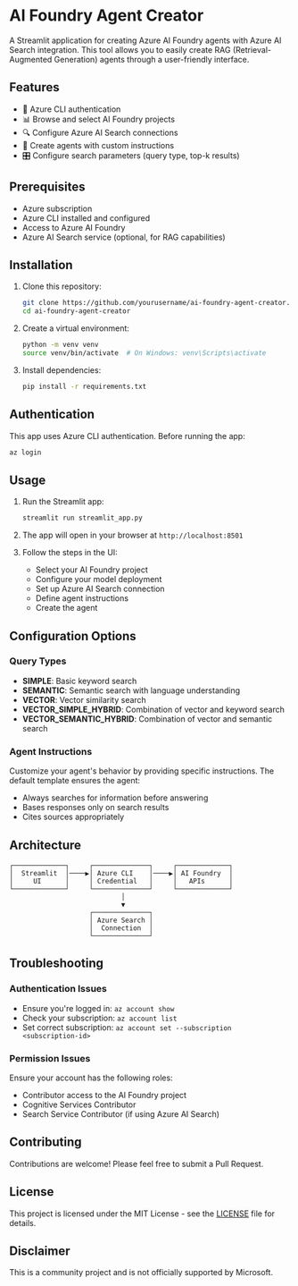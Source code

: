 # AI Foundry Agent Creator

A Streamlit application for creating Azure AI Foundry agents with Azure AI Search integration. This tool allows you to easily create RAG (Retrieval-Augmented Generation) agents through a user-friendly interface.

## Features

- 🔐 Azure CLI authentication
- 📊 Browse and select AI Foundry projects
- 🔍 Configure Azure AI Search connections
- 🤖 Create agents with custom instructions
- 🎛️ Configure search parameters (query type, top-k results)

## Prerequisites

- Azure subscription
- Azure CLI installed and configured
- Access to Azure AI Foundry
- Azure AI Search service (optional, for RAG capabilities)

## Installation

1. Clone this repository:
    ```bash
    git clone https://github.com/yourusername/ai-foundry-agent-creator.git
    cd ai-foundry-agent-creator
    ```

2. Create a virtual environment:
    ```bash
    python -m venv venv
    source venv/bin/activate  # On Windows: venv\Scripts\activate
    ```

3. Install dependencies:
    ```bash
    pip install -r requirements.txt
    ```

## Authentication

This app uses Azure CLI authentication. Before running the app:

```bash
az login
```

## Usage

1. Run the Streamlit app:
    ```bash
    streamlit run streamlit_app.py
    ```

2. The app will open in your browser at `http://localhost:8501`

3. Follow the steps in the UI:
   - Select your AI Foundry project
   - Configure your model deployment
   - Set up Azure AI Search connection
   - Define agent instructions
   - Create the agent

## Configuration Options

### Query Types
- **SIMPLE**: Basic keyword search
- **SEMANTIC**: Semantic search with language understanding
- **VECTOR**: Vector similarity search
- **VECTOR_SIMPLE_HYBRID**: Combination of vector and keyword search
- **VECTOR_SEMANTIC_HYBRID**: Combination of vector and semantic search

### Agent Instructions
Customize your agent's behavior by providing specific instructions. The default template ensures the agent:
- Always searches for information before answering
- Bases responses only on search results
- Cites sources appropriately

## Architecture

```
┌─────────────┐     ┌──────────────┐     ┌─────────────┐
│  Streamlit  │────▶│ Azure CLI    │────▶│ AI Foundry  │
│     UI      │     │ Credential   │     │   APIs      │
└─────────────┘     └──────────────┘     └─────────────┘
                            │
                            ▼
                    ┌──────────────┐
                    │ Azure Search │
                    │  Connection  │
                    └──────────────┘
```

## Troubleshooting

### Authentication Issues
- Ensure you're logged in: `az account show`
- Check your subscription: `az account list`
- Set correct subscription: `az account set --subscription <subscription-id>`

### Permission Issues
Ensure your account has the following roles:
- Contributor access to the AI Foundry project
- Cognitive Services Contributor
- Search Service Contributor (if using Azure AI Search)

## Contributing

Contributions are welcome! Please feel free to submit a Pull Request.

## License

This project is licensed under the MIT License - see the [LICENSE](LICENSE) file for details.

## Disclaimer

This is a community project and is not officially supported by Microsoft.